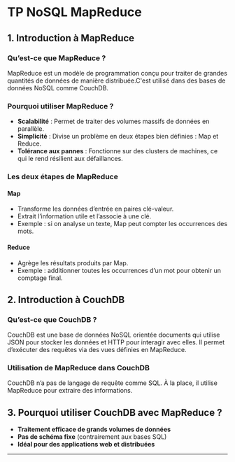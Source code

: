# TP NoSQL MapReduce

## 1. Introduction à MapReduce

### Qu’est-ce que MapReduce ?
MapReduce est un modèle de programmation conçu pour traiter de grandes quantités de données de manière distribuée.C'est utilisé dans des bases de données NoSQL comme CouchDB.

### Pourquoi utiliser MapReduce ?
- **Scalabilité** : Permet de traiter des volumes massifs de données en parallèle.
- **Simplicité** : Divise un problème en deux étapes bien définies : Map et Reduce.
- **Tolérance aux pannes** : Fonctionne sur des clusters de machines, ce qui le rend résilient aux défaillances.

### Les deux étapes de MapReduce
#### Map
- Transforme les données d’entrée en paires clé-valeur.
- Extrait l’information utile et l’associe à une clé.
- Exemple : si on analyse un texte, Map peut compter les occurrences des mots.

#### Reduce
- Agrège les résultats produits par Map.
- Exemple : additionner toutes les occurrences d’un mot pour obtenir un comptage final.

## 2. Introduction à CouchDB

### Qu’est-ce que CouchDB ?
CouchDB est une base de données NoSQL orientée documents qui utilise JSON pour stocker les données et HTTP pour interagir avec elles. Il permet d’exécuter des requêtes via des vues définies en MapReduce.


### Utilisation de MapReduce dans CouchDB
CouchDB n’a pas de langage de requête comme SQL. À la place, il utilise MapReduce pour extraire des informations.

## 3. Pourquoi utiliser CouchDB avec MapReduce ?
- **Traitement efficace de grands volumes de données**
- **Pas de schéma fixe** (contrairement aux bases SQL)
- **Idéal pour des applications web et distribuées**

---

